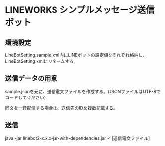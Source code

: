 # LINEWORKS シンプルメッセージ送信ボット

## 環境設定
LineBotSetting.sample.xml内にLINEボットの設定値をそれぞれ格納し、LineBotSetting.xmlにリネームする。

## 送信データの用意
sample.jsonを元に、送信電文ファイルを作成する。(JSONファイルはUTF-8でコードしてください)

同文を一斉配信する場合は、送信先のIDを複数記載する。

## 送信
java -jar linebot2-x.x.x-jar-with-dependencies.jar -f [送信電文ファイル]

